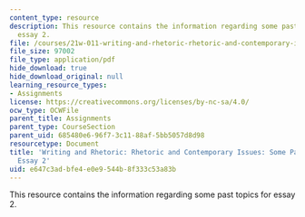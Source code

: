 ```yaml
---
content_type: resource
description: This resource contains the information regarding some past topics for
  essay 2.
file: /courses/21w-011-writing-and-rhetoric-rhetoric-and-contemporary-issues-fall-2015/e647c3adbfe4e0e9544b8f333c53a83b_MIT21W_011F15_past.pdf
file_size: 97002
file_type: application/pdf
hide_download: true
hide_download_original: null
learning_resource_types:
- Assignments
license: https://creativecommons.org/licenses/by-nc-sa/4.0/
ocw_type: OCWFile
parent_title: Assignments
parent_type: CourseSection
parent_uid: 685480e6-96f7-3c11-88af-5bb5057d8d98
resourcetype: Document
title: 'Writing and Rhetoric: Rhetoric and Contemporary Issues: Some Past Topics for
  Essay 2'
uid: e647c3ad-bfe4-e0e9-544b-8f333c53a83b
---
```

This resource contains the information regarding some past topics for essay 2.
